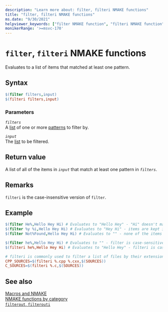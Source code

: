 ```yaml
---
description: "Learn more about: filter, filteri NMAKE functions"
title: "filter, filteri NMAKE functions"
ms.date: "9/30/2021"
helpviewer_keywords: ["filter NMAKE function", "filteri NMAKE function", "NMAKE function, filter", "NMAKE function, filteri"]
monikerRange: '>=msvc-170'
---
```

# `filter`, `filteri` NMAKE functions

Evaluates to a list of items that matched at least one pattern.

## Syntax

```makefile
$(filter filters,input)
$(filteri filters,input)
```

### Parameters

*`filters`*\
A [list](using-an-nmake-macro.md#function-list-syntax) of one or more [patterns](using-an-nmake-macro.md#function-pattern-syntax) to filter by.

*`input`*\
The [list](using-an-nmake-macro.md#function-list-syntax) to be filtered.

## Return value

A list of all of the items in *`input`* that match at least one pattern in *`filters`*.

## Remarks

`filteri` is the case-insensitive version of `filter`.

## Example

```makefile
$(filter He%,Hello Hey Hi) # Evaluates to "Hello Hey" - "Hi" doesn't match the filter
$(filter %y %i,Hello Hey Hi) # Evaluates to "Hey Hi" - items are kept if they match any filter, "Hello" is dropped as it doesn't match any
$(filter Not%Found,Hello Hey Hi) # Evaluates to "" - none of the items match any filters

$(filter he%,Hello Hey Hi) # Evaluates to "" - filter is case-sensitive
$(filteri he%,Hello Hey Hi) # Evaluates to "Hello Hey" - filteri is case-insensitive

# filteri is commonly used to filter a list of files by their extensions
CPP_SOURCES=$(filteri %.cpp %.cxx,$(SOURCES))
C_SOURCES=$(filteri %.c,$(SOURCES))
```

## See also

[Macros and NMAKE](macros-and-nmake.md)\
[NMAKE functions by category](using-an-nmake-macro.md#functions-by-category)\
[`filterout`, `filterouti`](nmake-function-filterout.md)
